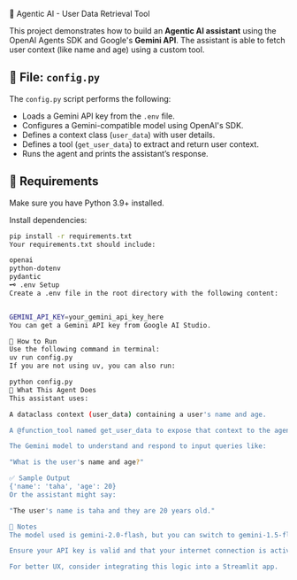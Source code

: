 🤖 Agentic AI - User Data Retrieval Tool

This project demonstrates how to build an **Agentic AI assistant** using the OpenAI Agents SDK and Google's **Gemini API**. The assistant is able to fetch user context (like name and age) using a custom tool.

## 📁 File: `config.py`

The `config.py` script performs the following:

- Loads a Gemini API key from the `.env` file.
- Configures a Gemini-compatible model using OpenAI's SDK.
- Defines a context class (`user_data`) with user details.
- Defines a tool (`get_user_data`) to extract and return user context.
- Runs the agent and prints the assistant’s response.

## 🔧 Requirements

Make sure you have Python 3.9+ installed.

Install dependencies:

```bash
pip install -r requirements.txt
Your requirements.txt should include:

openai
python-dotenv
pydantic
🗝️ .env Setup
Create a .env file in the root directory with the following content:


GEMINI_API_KEY=your_gemini_api_key_here
You can get a Gemini API key from Google AI Studio.

🚀 How to Run
Use the following command in terminal:
uv run config.py
If you are not using uv, you can also run:

python config.py
🧠 What This Agent Does
This assistant uses:

A dataclass context (user_data) containing a user's name and age.

A @function_tool named get_user_data to expose that context to the agent.

The Gemini model to understand and respond to input queries like:

"What is the user's name and age?"

✅ Sample Output
{'name': 'taha', 'age': 20}
Or the assistant might say:

"The user's name is taha and they are 20 years old."

📌 Notes
The model used is gemini-2.0-flash, but you can switch to gemini-1.5-flash or others as needed.

Ensure your API key is valid and that your internet connection is active.

For better UX, consider integrating this logic into a Streamlit app.

